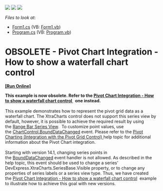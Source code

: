 <!-- default badges list -->
![](https://img.shields.io/endpoint?url=https://codecentral.devexpress.com/api/v1/VersionRange/134061552/11.1.8%2B)
[![](https://img.shields.io/badge/Open_in_DevExpress_Support_Center-FF7200?style=flat-square&logo=DevExpress&logoColor=white)](https://supportcenter.devexpress.com/ticket/details/E3572)
[![](https://img.shields.io/badge/📖_How_to_use_DevExpress_Examples-e9f6fc?style=flat-square)](https://docs.devexpress.com/GeneralInformation/403183)
<!-- default badges end -->
<!-- default file list -->
*Files to look at*:

* [Form1.cs](./CS/WindowsApplication53/Form1.cs) (VB: [Form1.vb](./VB/WindowsApplication53/Form1.vb))
* [Program.cs](./CS/WindowsApplication53/Program.cs) (VB: [Program.vb](./VB/WindowsApplication53/Program.vb))
<!-- default file list end -->
# OBSOLETE - Pivot Chart Integration - How to show a waterfall chart control
<!-- run online -->
**[[Run Online]](https://codecentral.devexpress.com/e3572)**
<!-- run online end -->


<p><strong>This example is now obsolete. Refer to the <a href="https://www.devexpress.com/Support/Center/p/T155168">Pivot Chart Integration - How to show a waterfall chart control </a> </strong><strong> one instead.</strong><br /><br />This example demonstrates how to represent the pivot grid data as a waterfall chart. The XtraCharts control does not support this series view by default, however, it is possible to achieve the required result by using the <a href="http://documentation.devexpress.com/#XtraCharts/CustomDocument2985">Range Bar Series View</a>.  To customize point values, use the <a href="http://documentation.devexpress.com/#XtraCharts/DevExpressXtraChartsChartControl_BoundDataChangedtopic">ChartControl.BoundDataChanged</a> event. Please refer to the <a href="http://documentation.devexpress.com/#XtraCharts/CustomDocument8695">Pivot Charting (Integration with the Pivot Grid Control) </a>help topic for additional information about the Pivot Chart integration.<br /><br />Starting with version 14.1, changing series points in the <a href="https://documentation.devexpress.com/#WindowsForms/DevExpressXtraChartsChartControl_BoundDataChangedtopic">BoundDataChanged</a> event handler is not allowed. As described in the help topic, this event should be used to change a series' DevExpress.XtraCharts.SeriesBase.Visible property, or to change any properties of series labels or a series view type. Thus, we have created the <a href="https://www.devexpress.com/Support/Center/p/T155168">Pivot Chart Integration - How to show a waterfall chart control</a>  example to illustrate how to achieve this goal with new versions.</p>

<br/>


